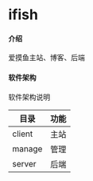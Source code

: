 # ifish

#### 介绍

爱摸鱼主站、博客、后端

#### 软件架构

软件架构说明

| 目录   | 功能 |
| ------ | ---- |
| client | 主站 |
| manage | 管理 |
| server | 后端 |
